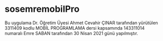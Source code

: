 # sosemremobilPro
Bu uygulama Dr. Öğretim Üyesi Ahmet Cevahir ÇINAR tarafından yürütülen 3311409 kodlu MOBİL PROGRAMLAMA dersi kapsamında 143311014 numaralı Emre SABAN tarafından 30 Nisan 2021 günü yapılmıştır.
